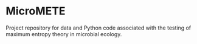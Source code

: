 # MicroMETE
Project repository for data and Python code associated with the testing of maximum entropy theory in microbial ecology. 
